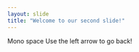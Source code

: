 ```yaml
---
layout: slide
title: "Welcome to our second slide!"
---
```

Mono space
Use the left arrow to go back!
